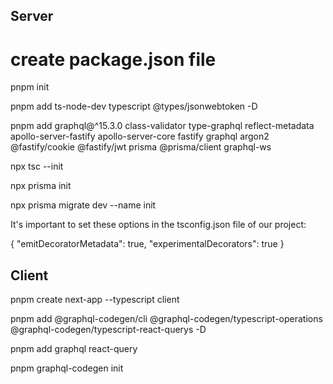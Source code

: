## Server
# create package.json file
pnpm init

pnpm add ts-node-dev typescript @types/jsonwebtoken -D

pnpm add graphql@^15.3.0 class-validator type-graphql reflect-metadata apollo-server-fastify apollo-server-core fastify graphql argon2 @fastify/cookie @fastify/jwt prisma @prisma/client graphql-ws

npx tsc --init

npx prisma init

npx prisma migrate dev --name init

It's important to set these options in the tsconfig.json file of our project:

{
  "emitDecoratorMetadata": true,
  "experimentalDecorators": true
}

## Client
pnpm create next-app --typescript client 

pnpm add @graphql-codegen/cli @graphql-codegen/typescript-operations @graphql-codegen/typescript-react-querys -D

pnpm add graphql react-query

pnpm graphql-codegen init